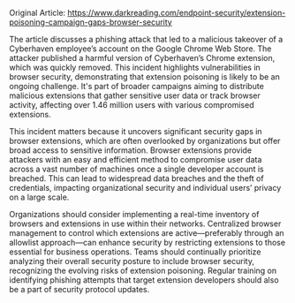 Original Article: https://www.darkreading.com/endpoint-security/extension-poisoning-campaign-gaps-browser-security

The article discusses a phishing attack that led to a malicious takeover of a Cyberhaven employee’s account on the Google Chrome Web Store. The attacker published a harmful version of Cyberhaven’s Chrome extension, which was quickly removed. This incident highlights vulnerabilities in browser security, demonstrating that extension poisoning is likely to be an ongoing challenge. It's part of broader campaigns aiming to distribute malicious extensions that gather sensitive user data or track browser activity, affecting over 1.46 million users with various compromised extensions.

This incident matters because it uncovers significant security gaps in browser extensions, which are often overlooked by organizations but offer broad access to sensitive information. Browser extensions provide attackers with an easy and efficient method to compromise user data across a vast number of machines once a single developer account is breached. This can lead to widespread data breaches and the theft of credentials, impacting organizational security and individual users’ privacy on a large scale.

Organizations should consider implementing a real-time inventory of browsers and extensions in use within their networks. Centralized browser management to control which extensions are active—preferably through an allowlist approach—can enhance security by restricting extensions to those essential for business operations. Teams should continually prioritize analyzing their overall security posture to include browser security, recognizing the evolving risks of extension poisoning. Regular training on identifying phishing attempts that target extension developers should also be a part of security protocol updates.